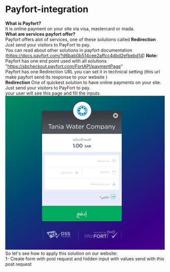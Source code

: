 # Payfort-integration
**What is Payfort?**\
It is online payment on your site via visa, mastercard or mada.\
**What are services payfort offer?**\
Payfort offers alot of services, one of these solutions called **Redirection** Just send your visitors to PayFort to pay.\
You can read about other solutions in payfort documentation (https://docs.payfort.com/?d6bab0b514cee2affcc4dbd2efbebd14)
**Note:**\
Payfort has one end point used with all solutions "https://sbcheckout.payfort.com/FortAPI/paymentPage" \
Payfort has one Redirection URL you can set it in technical setting (this url make payfort send its response to your website )\
**Redirection** One of quickest solution to have online payments on your site. Just send your visitors to PayFort to pay. \
your user will see this page and fill the inputs \
![alt text](https://github.com/Merna-Zakaria/Payfort-integration/blob/master/payfort-1.png?raw=true) \
So let's see how to apply this solution on our website: \
1- Create form with post request and hidden input with values send with this post request


